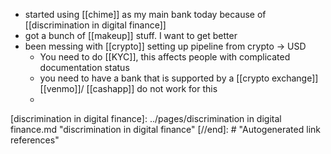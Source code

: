 - started using [[chime]] as my main bank today because of [[discrimination in digital finance]]
- got a bunch of [[makeup]] stuff.  I want to get better
- been messing with [[crypto]] setting up pipeline from crypto -> USD
	- You need to do [[KYC]], this affects people with complicated documentation status
	- you need to have a bank that is supported by a [[crypto exchange]] [[venmo]]/ [[cashapp]] do not work for this
	-

[//begin]: # "Autogenerated link references for markdown compatibility"
[discrimination in digital finance]: ../pages/discrimination in digital finance.md "discrimination in digital finance"
[//end]: # "Autogenerated link references"